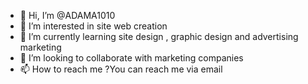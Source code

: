 - 👋 Hi, I’m @ADAMA1010
- 👀 I’m interested in site web creation
- 🌱 I’m currently learning site design , graphic design and advertising marketing
- 💞️ I’m looking to collaborate with marketing companies
- 📫 How to reach me ?You can reach me via email

<!---
ADAMA1010/ADAMA1010 is a ✨ special ✨ repository because its `README.md` (this file) appears on your GitHub profile.
You can click the Preview link to take a look at your changes.
--->
